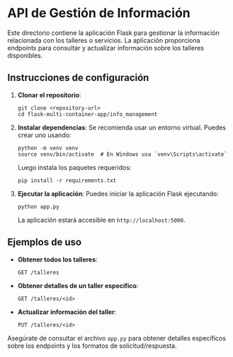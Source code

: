 # API de Gestión de Información

Este directorio contiene la aplicación Flask para gestionar la información relacionada con los talleres o servicios. La aplicación proporciona endpoints para consultar y actualizar información sobre los talleres disponibles.

## Instrucciones de configuración

1. **Clonar el repositorio**:
   ```
   git clone <repository-url>
   cd flask-multi-container-app/info_management
   ```

2. **Instalar dependencias**:
   Se recomienda usar un entorno virtual. Puedes crear uno usando:
   ```
   python -m venv venv
   source venv/bin/activate  # En Windows usa `venv\Scripts\activate`
   ```
   Luego instala los paquetes requeridos:
   ```
   pip install -r requirements.txt
   ```

3. **Ejecutar la aplicación**:
   Puedes iniciar la aplicación Flask ejecutando:
   ```
   python app.py
   ```
   La aplicación estará accesible en `http://localhost:5000`.

## Ejemplos de uso

- **Obtener todos los talleres**:
  ```
  GET /talleres
  ```

- **Obtener detalles de un taller específico**:
  ```
  GET /talleres/<id>
  ```

- **Actualizar información del taller**:
  ```
  PUT /talleres/<id>
  ```

Asegúrate de consultar el archivo `app.py` para obtener detalles específicos sobre los endpoints y los formatos de solicitud/respuesta.